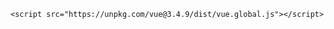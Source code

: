     <script src="https://unpkg.com/vue@3.4.9/dist/vue.global.js"></script>

<script src="https://unpkg.com/vue@3.4.9/dist/vue.global.js" defer></script>
